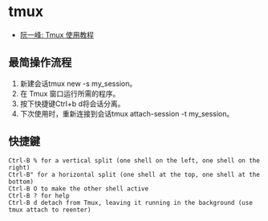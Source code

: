 
# tmux

* [阮一峰: Tmux 使用教程](https://www.ruanyifeng.com/blog/2019/10/tmux.html)

## 最简操作流程

1. 新建会话tmux new -s my_session。
2. 在 Tmux 窗口运行所需的程序。
3. 按下快捷键Ctrl+b d将会话分离。
4. 下次使用时，重新连接到会话tmux attach-session -t my_session。

## 快捷鍵

```
Ctrl-B % for a vertical split (one shell on the left, one shell on the right)
Ctrl-B" for a horizontal split (one shell at the top, one shell at the bottom)
Ctrl-B O to make the other shell active
Ctrl-B ? for help
Ctrl-B d detach from Tmux, leaving it running in the background (use tmux attach to reenter)
```

